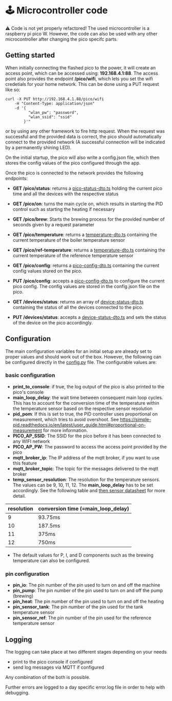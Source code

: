 # 🕹️  Microcontroller code
⚠️ Code is not yet properly refactored!
The used microcontroller is a raspberry pi pico W. However, the code can also be used with any other microcontroller after changing the pico specifc parts.

## Getting started
When initially connecting the flashed pico to the power, it will create an access point, which can be accessed using: **192.168.4.1:88**. The access point also provides the endpoint **/pico/wifi**, which lets you set the wifi credetials for your home network. This can be done using a PUT request like so:

```shell
curl -X PUT http://192.168.4.1.88/pico/wifi
    -H "Content-Type: application/json" 
    -d '{
          "wlan_pw": "password",
          "wlan_ssid": "ssid"
        }'" 
```
or by using any other framework to fire http request. When the request was successful and the provided data is correct, the pico should automatically connect to the provided network (A successful connection will be indicated by a permanently shining LED).

On the initial startup, the pico will also write a config.json file, which then stores the config values of the pico configured through the app.

Once the pico is connected to the network provides the following endpoints:
* **GET /pico/status**: returns a [pico-status-dto.ts](..%2Ffrontend%2Fsrc%2Fmodel%2Fpico-status-dto.ts) holding the current pico time and all the devices with the respective status
* **GET /pico/on**: turns the main cycle on, which results in starting the PID control such as starting the heating if necessary
* **GET /pico/brew**: Starts the brewing process for the provided number of seconds given by a request parameter
* **GET /pico/temperature**: returns a [temperature-dto.ts](..%2Ffrontend%2Fsrc%2Fmodel%2Ftemperature-dto.ts) containing the current temperature of the boiler temperature sensor
* **GET /pico/ref-temperature**: returns a [temperature-dto.ts](..%2Ffrontend%2Fsrc%2Fmodel%2Ftemperature-dto.ts) containing the current temperature of the reference temperature sensor
* **GET /pico/config**: returns a [pico-config-dto.ts](..%2Ffrontend%2Fsrc%2Fmodel%2Fpico-config-dto.ts) containing the current config values stored on the pico.
* **PUT /pico/config**: accepts a [pico-config-dto.ts](..%2Ffrontend%2Fsrc%2Fmodel%2Fpico-config-dto.ts) to configure the current pico config. The config values are stored in the config.json file on the pico.


* **GET /devices/status**: returns an array of [device-status-dto.ts](..%2Ffrontend%2Fsrc%2Fmodel%2Fdevice-status-dto.ts) containing the status of all the devices connected to the pico.
* **PUT /devices/status**: accepts a [device-status-dto.ts](..%2Ffrontend%2Fsrc%2Fmodel%2Fdevice-status-dto.ts) and sets the status of the device on the pico accordingly.


## Configuration
The main configuration variables for an initial setup are already set to proper values and should work out of the box. However, the following can be configured directly in the [config.py](config.py) file. The configurable values are:
### basic configuration
 * **print_to_console**: if true, the log output of the pico is also printed to the pico's console
 * **main_loop_delay**: the wait time between consequent main loop cycles. This has to account for the conversion time of the temperature within the temperature sensor based on the respective sensor resolution
 * **pid_pom**: If this is set to true, the PID controller uses proportional on measurement, which tries to avoid overshoot. See https://simple-pid.readthedocs.io/en/latest/user_guide.html#proportional-on-measurement for more information.
 * **PICO_AP_SSID**: The SSID for the pico before it has been connected to any WIFI network
 * **PICO_AP_PW**: The password to access the access point provided by the pico
 * **mqtt_broker_ip**: The IP address of the mqtt broker, if you want to use this feature
 * **mqtt_broker_topic**: The topic for the messages delivered to the mqtt broker
 * **temp_sensor_resolution**: The resolution for the temperature sensors. The values can be 9, 10, 11, 12. The **main_loop_delay** has to be set accordingly. See the following table and [then sensor datasheet](https://www.analog.com/media/en/technical-documentation/data-sheets/ds18b20.pdf) for more detail.
 
| resolution  | conversion time (=**main_loop_delay**) |
|-------------|----------------------------------------|
| 9           | 93.75ms                                |
| 10          | 187.5ms                                |
| 11          | 375ms                                  |
| 12          | 750ms                                  |
* The default values for P, I, and D components such as the brewing temperature can also be configured.

### pin configuration
* **pin_io**: The pin number of the pin used to turn on and off the machine
* **pin_pump**: The pin number of the pin used to turn on and off the pump (brewing)
* **pin_heat**: The pin number of the pin used to turn on and off the heating
* **pin_sensor_tank**: The pin number of the pin used for the tank temperature sensor
* **pin_sensor_ref**: The pin number of the pin used for the reference temperature sensor


## Logging
The logging can take place at two different stages depending on your needs
* print to the pico console if configured
* send log messages via MQTT if configured

Any combination of the both is possible.

Further errors are logged to a day specific error.log file in order to help with debugging.

